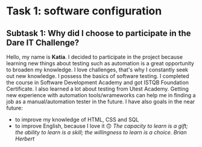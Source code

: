 # Task 1: software configuration #
## Subtask 1: Why did I choose to participate in the Dare IT Challenge? ##

Hello, my name is **Katia**. 
I decided to participate in the project because learning new things about testing such as automation is a great opportunity to broaden my knowledge.
I love challenges, that's why I constantly seek out new knowledge. I possess the basics of software testing. I completed the course in Software Development Academy and got ISTQB Foundation Certificate. 
I also learned a lot about testing from  Utest Academy.
Getting new experience with automation tools/wrameworks can help me in finding a job as a manual/automation tester in the future. 
I have also goals in the near future:
 - to improve my knowledge of HTML, CSS and SQL 
 - to improve English, because I love it 🙃
*The capacity to learn is a gift; the ability to learn is a skill; the willingness to learn is a choice.*
*Brian Herbert*
